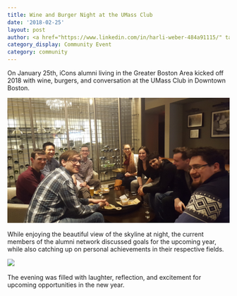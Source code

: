 ```yaml
---
title: Wine and Burger Night at the UMass Club
date: '2018-02-25'
layout: post
author: <a href="https://www.linkedin.com/in/harli-weber-484a91115/" target="_blank">Harli Weber</a> and <a href="https://www.linkedin.com/in/essaangela/" target="_blank">Angela Essa</a>
category_display: Community Event
category: community
---
```

On January 25th, iCons alumni living in the Greater Boston Area kicked off 2018 with wine, burgers, and conversation at the UMass Club in Downtown Boston.

<img src="/img/2018-01-25-wine-burger-night/candid.jpg" width="800"/>

While enjoying the beautiful view of the skyline at night, the current members of the alumni network discussed goals for the upcoming year, while also catching up on personal achievements in their respective fields.

<img src="/img/2018-01-25-wine-burger-night/lineup.jpg" width="800"/>

The evening was filled with laughter, reflection, and excitement for upcoming opportunities in the new year.
